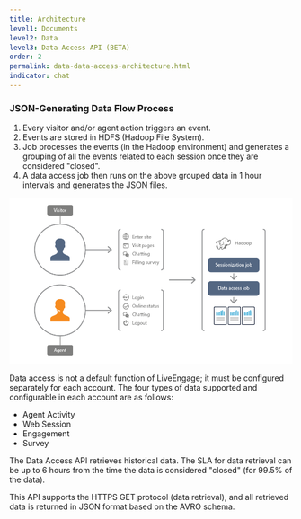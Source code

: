 ```yaml
---
title: Architecture
level1: Documents
level2: Data
level3: Data Access API (BETA)
order: 2
permalink: data-data-access-architecture.html
indicator: chat
---
```



### JSON-Generating Data Flow Process

1.	Every visitor and/or agent action triggers an event.
2.	Events are stored in HDFS (Hadoop File System).
3.	Job processes the events (in the Hadoop environment) and generates a grouping of all the events related to each session once they are considered "closed".
4.	A data access job then runs on the above grouped data in 1 hour intervals and generates the JSON files.

![Flow](/img/Flow.png)

Data access is not a default function of LiveEngage; it must be configured separately for each account.
The four types of data supported and configurable in each account are as follows:

- Agent Activity
- Web Session
- Engagement
- Survey

The Data Access API retrieves historical data. The SLA for data retrieval can be up to 6 hours from the time the data is considered "closed" (for 99.5% of the data).

This API supports the HTTPS GET protocol (data retrieval), and all retrieved data is returned in JSON format based on the AVRO schema.
